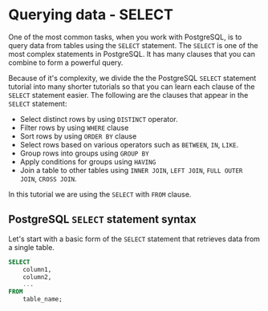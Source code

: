 # Querying data - SELECT

One of the most common tasks, when you work with PostgreSQL, is to query data from tables using the `SELECT` statement. The `SELECT` is one of the most complex statements in PostgreSQL. It has many clauses that you can combine to form a powerful query.

Because of it's complexity, we divide the the PostgreSQL `SELECT` statement tutorial into many shorter tutorials so that you can learn each clause of the `SELECT` statement easier. The following are the clauses that appear in the `SELECT` statement:

- Select distinct rows by using `DISTINCT` operator.
- Filter rows by using `WHERE` clause
- Sort rows by using `ORDER BY` clause
- Select rows based on various operators such as `BETWEEN`, `IN`, `LIKE`.
- Group rows into groups using `GROUP BY`
- Apply conditions for groups using `HAVING`
- Join a table to other tables using `INNER JOIN`, `LEFT JOIN`, `FULL OUTER JOIN`, `CROSS JOIN`.

In this tutorial we are using the `SELECT` with `FROM` clause.

## PostgreSQL `SELECT` statement syntax

Let's start with a basic form of the `SELECT` statement that retrieves data from a single table.

```sql
SELECT
    column1,
    column2,
    ...
FROM
    table_name;
```